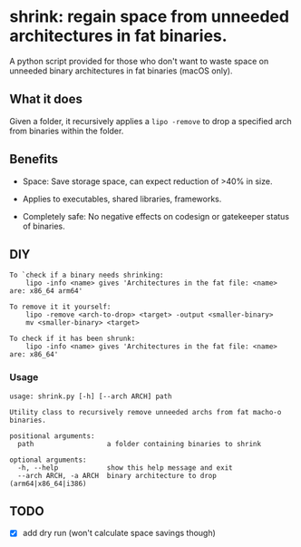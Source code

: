 # shrink: regain space from unneeded architectures in fat binaries.

A python script provided for those who don't want to waste space on unneeded binary architectures in fat binaries (macOS only).


## What it does

Given a folder, it recursively applies a `lipo -remove` to drop a specified arch from binaries within the folder.


## Benefits

- Space: Save storage space, can expect reduction of >40% in size.

- Applies to executables, shared libraries, frameworks.

- Completely safe: No negative effects on codesign or gatekeeper status of binaries.


## DIY

```
To `check if a binary needs shrinking:
    lipo -info <name> gives 'Architectures in the fat file: <name> are: x86_64 arm64'

To remove it it yourself:
    lipo -remove <arch-to-drop> <target> -output <smaller-binary>
    mv <smaller-binary> <target>

To check if it has been shrunk:
    lipo -info <name> gives 'Architectures in the fat file: <name> are: x86_64'
```

### Usage

```
usage: shrink.py [-h] [--arch ARCH] path

Utility class to recursively remove unneeded archs from fat macho-o binaries.

positional arguments:
  path                  a folder containing binaries to shrink

optional arguments:
  -h, --help            show this help message and exit
  --arch ARCH, -a ARCH  binary architecture to drop (arm64|x86_64|i386)
```

## TODO

- [x] add dry run (won't calculate space savings though)

